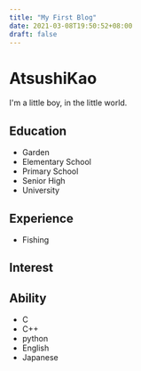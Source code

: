 ```yaml
---
title: "My First Blog"
date: 2021-03-08T19:50:52+08:00
draft: false 
---
```

# AtsushiKao
I'm a little boy, in the little world.
## Education
- Garden
- Elementary School
- Primary School
- Senior High
- University
## Experience
- Fishing

## Interest

## Ability
- C
- C++
- python
- English
- Japanese

